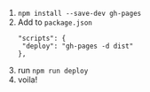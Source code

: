 1. `npm install --save-dev gh-pages`
1. Add to `package.json`
    ```
    "scripts": {
     "deploy": "gh-pages -d dist"
    },
    ```
1. run `npm run deploy`
1. voila!
